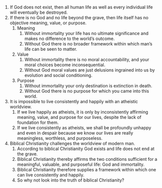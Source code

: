 1. If God does not exist, then all human life as well as every individual life will eventually be destroyed.
2. If there is no God and no life beyond the grave, then life itself has no objective meaning, value, or purpose.
    1. Meaning
        1. Without immortality your life has no ultimate significance and makes no difference to the world’s outcome.
        2. Without God there is no broader framework within which man’s life can be seen to matter.
    2. Value
        1. Without immortality there is no moral accountability, and your moral choices become inconsequential.
        2. Without God moral values are just delusions ingrained into us by evolution and social conditioning.
    3. Purpose
        1. Without immortality your only destination is extinction in death.
        2. Without God there is no purpose for which you came into this world.
3. It is impossible to live consistently and happily with an atheistic worldview.
    1. If we live happily as atheists, it is only by inconsistently affirming meaning, value, and purpose for our lives, despite the lack of foundation for them.
    2. If we live consistently as atheists, we shall be profoundly unhappy and even in despair because we know our lives are really meaningless, worthless, and purposeless.
4. Biblical Christianity challenges the worldview of modern man.
    1. According to biblical Christianity God exists and life does not end at the grave.
    2. Biblical Christianity thereby affirms the two conditions sufficient for a meaningful, valuable, and purposeful life: God and immortality.
    3. Biblical Christianity therefore supplies a framework within which one can live consistently and happily.
    4. So why not look into the truth of biblical Christianity?